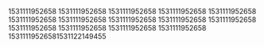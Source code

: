 1531111952658
1531111952658
1531111952658
1531111952658
1531111952658
1531111952658
1531111952658
1531111952658
1531111952658
1531111952658
1531111952658
1531111952658
1531111952658
1531111952658
15311119526581531122149455